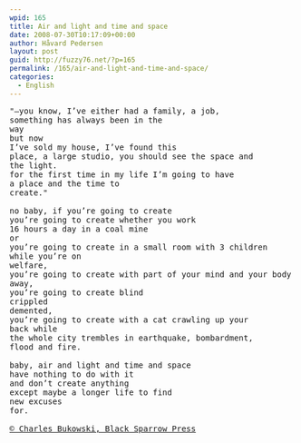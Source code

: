 ```yaml
---
wpid: 165
title: Air and light and time and space
date: 2008-07-30T10:17:09+00:00
author: Håvard Pedersen
layout: post
guid: http://fuzzy76.net/?p=165
permalink: /165/air-and-light-and-time-and-space/
categories:
  - English
---
```

<pre>"–you know, I’ve either had a family, a job,
something has always been in the
way
but now
I’ve sold my house, I’ve found this
place, a large studio, you should see the space and
the light.
for the first time in my life I’m going to have
a place and the time to
create."

no baby, if you’re going to create
you’re going to create whether you work
16 hours a day in a coal mine
or
you’re going to create in a small room with 3 children
while you’re on
welfare,
you’re going to create with part of your mind and your body blown
away,
you’re going to create blind
crippled
demented,
you’re going to create with a cat crawling up your
back while
the whole city trembles in earthquake, bombardment,
flood and fire.

baby, air and light and time and space
have nothing to do with it
and don’t create anything
except maybe a longer life to find
new excuses
for.

<a href="http://airlighttimespace.com/">© Charles Bukowski, Black Sparrow Press</a></pre>
